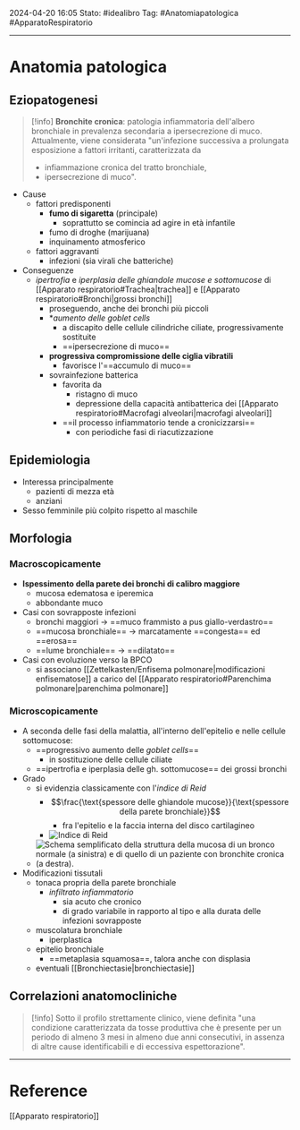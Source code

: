 2024-04-20 16:05
Stato: #idealibro 
Tag: #Anatomiapatologica #ApparatoRespiratorio 

---
# Anatomia patologica
## Eziopatogenesi
>[!info]
> **Bronchite cronica**: patologia infiammatoria dell'albero bronchiale in prevalenza secondaria a ipersecrezione di muco. Attualmente, viene considerata "un'infezione successiva a prolungata esposizione a fattori irritanti, caratterizzata da
> - infiammazione cronica del tratto bronchiale,
> - ipersecrezione di muco".
- Cause
	- fattori predisponenti
		- **fumo di sigaretta** (principale)
			- soprattutto se comincia ad agire in età infantile
		- fumo di droghe (marijuana)
		- inquinamento atmosferico
	- fattori aggravanti
		- infezioni (sia virali che batteriche)
- Conseguenze
	- *ipertrofia* e *iperplasia delle ghiandole mucose e sottomucose* di [[Apparato respiratorio#Trachea|trachea]] e [[Apparato respiratorio#Bronchi|grossi bronchi]]
		- proseguendo, anche dei bronchi più piccoli
		- **aumento delle *goblet cells**
			- a discapito delle cellule cilindriche ciliate, progressivamente sostituite
			- ==ipersecrezione di muco==
		- **progressiva compromissione delle ciglia vibratili**
			- favorisce l'==accumulo di muco==
		- sovrainfezione batterica
			- favorita da
				- ristagno di muco
				- depressione della capacità antibatterica dei [[Apparato respiratorio#Macrofagi alveolari|macrofagi alveolari]]
			- ==il processo infiammatorio tende a cronicizzarsi==
				- con periodiche fasi di riacutizzazione
## Epidemiologia
- Interessa principalmente
	- pazienti di mezza età
	- anziani
- Sesso femminile più colpito rispetto al maschile
## Morfologia
### Macroscopicamente
- **Ispessimento della parete dei bronchi di calibro maggiore**
	- mucosa edematosa e iperemica
	- abbondante muco
- Casi con sovrapposte infezioni
	- bronchi maggiori → ==muco frammisto a pus giallo-verdastro==
	- ==mucosa bronchiale== → marcatamente ==congesta== ed ==erosa==
	- ==lume bronchiale== → ==dilatato==
- Casi con evoluzione verso la BPCO
	- si associano [[Zettelkasten/Enfisema polmonare|modificazioni enfisematose]] a carico del [[Apparato respiratorio#Parenchima polmonare|parenchima polmonare]]
### Microscopicamente
- A seconda delle fasi della malattia, all'interno dell'epitelio e nelle cellule sottomucose:
	- ==progressivo aumento delle *goblet cells*==
		- in sostituzione delle cellule ciliate
	- ==ipertrofia e iperplasia delle gh. sottomucose== dei grossi bronchi
- Grado
	- si evidenzia classicamente con l'*indice di Reid*
		- $$\frac{\text{spessore delle ghiandole mucose}}{\text{spessore della parete bronchiale}}$$
			- fra l'epitelio e la faccia interna del disco cartilagineo
		- ![Indice di Reid](https://i.imgur.com/0pyFhjS.png)
	- ![Schema semplificato della struttura della mucosa di un bronco normale (a sinistra) e di quello di un paziente con bronchite cronica (a destra).](https://i.imgur.com/T5TPaEs.png)
- Modificazioni tissutali
	- tonaca propria della parete bronchiale
		- *infiltrato infiammatorio*
			- sia acuto che cronico
			- di grado variabile in rapporto al tipo e alla durata delle infezioni sovrapposte
	- muscolatura bronchiale
		- iperplastica
	- epitelio bronchiale
		- ==metaplasia squamosa==, talora anche con displasia
	- eventuali [[Bronchiectasie|bronchiectasie]]
## Correlazioni anatomocliniche
>[!info]
> Sotto il profilo strettamente clinico, viene definita "una condizione caratterizzata da tosse produttiva che è presente per un periodo di almeno 3 mesi in almeno due anni consecutivi, in assenza di altre cause identificabili e di eccessiva espettorazione".








---
# Reference
[[Apparato respiratorio]]